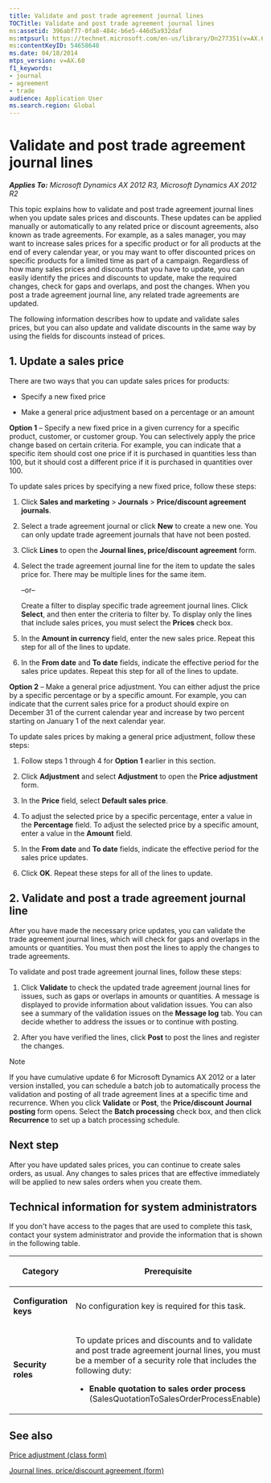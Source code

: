 ```yaml
---
title: Validate and post trade agreement journal lines
TOCTitle: Validate and post trade agreement journal lines
ms:assetid: 396abf77-0fa8-484c-b6e5-446d5a932daf
ms:mtpsurl: https://technet.microsoft.com/en-us/library/Dn277351(v=AX.60)
ms:contentKeyID: 54658648
ms.date: 04/18/2014
mtps_version: v=AX.60
f1_keywords:
- journal
- agreement
- trade
audience: Application User
ms.search.region: Global
---
```


# Validate and post trade agreement journal lines 


_**Applies To:** Microsoft Dynamics AX 2012 R3, Microsoft Dynamics AX 2012 R2_

This topic explains how to validate and post trade agreement journal lines when you update sales prices and discounts. These updates can be applied manually or automatically to any related price or discount agreements, also known as trade agreements. For example, as a sales manager, you may want to increase sales prices for a specific product or for all products at the end of every calendar year, or you may want to offer discounted prices on specific products for a limited time as part of a campaign. Regardless of how many sales prices and discounts that you have to update, you can easily identify the prices and discounts to update, make the required changes, check for gaps and overlaps, and post the changes. When you post a trade agreement journal line, any related trade agreements are updated.

The following information describes how to update and validate sales prices, but you can also update and validate discounts in the same way by using the fields for discounts instead of prices.

## 1\. Update a sales price

There are two ways that you can update sales prices for products:

  - Specify a new fixed price

  - Make a general price adjustment based on a percentage or an amount

**Option 1** – Specify a new fixed price in a given currency for a specific product, customer, or customer group. You can selectively apply the price change based on certain criteria. For example, you can indicate that a specific item should cost one price if it is purchased in quantities less than 100, but it should cost a different price if it is purchased in quantities over 100.

To update sales prices by specifying a new fixed price, follow these steps:

1.  Click **Sales and marketing** \> **Journals** \> **Price/discount agreement journals**.

2.  Select a trade agreement journal or click **New** to create a new one. You can only update trade agreement journals that have not been posted.

3.  Click **Lines** to open the **Journal lines, price/discount agreement** form.

4.  Select the trade agreement journal line for the item to update the sales price for. There may be multiple lines for the same item.
    
    –or–
    
    Create a filter to display specific trade agreement journal lines. Click **Select**, and then enter the criteria to filter by. To display only the lines that include sales prices, you must select the **Prices** check box.

5.  In the **Amount in currency** field, enter the new sales price. Repeat this step for all of the lines to update.

6.  In the **From date** and **To date** fields, indicate the effective period for the sales price updates. Repeat this step for all of the lines to update.

**Option 2** – Make a general price adjustment. You can either adjust the price by a specific percentage or by a specific amount. For example, you can indicate that the current sales price for a product should expire on December 31 of the current calendar year and increase by two percent starting on January 1 of the next calendar year.

To update sales prices by making a general price adjustment, follow these steps:

1.  Follow steps 1 through 4 for **Option 1** earlier in this section.

2.  Click **Adjustment** and select **Adjustment** to open the **Price adjustment** form.

3.  In the **Price** field, select **Default sales price**.

4.  To adjust the selected price by a specific percentage, enter a value in the **Percentage** field. To adjust the selected price by a specific amount, enter a value in the **Amount** field.

5.  In the **From date** and **To date** fields, indicate the effective period for the sales price updates.

6.  Click **OK**. Repeat these steps for all of the lines to update.

## 2\. Validate and post a trade agreement journal line

After you have made the necessary price updates, you can validate the trade agreement journal lines, which will check for gaps and overlaps in the amounts or quantities. You must then post the lines to apply the changes to trade agreements.

To validate and post trade agreement journal lines, follow these steps:

1.  Click **Validate** to check the updated trade agreement journal lines for issues, such as gaps or overlaps in amounts or quantities. A message is displayed to provide information about validation issues. You can also see a summary of the validation issues on the **Message log** tab. You can decide whether to address the issues or to continue with posting.

2.  After you have verified the lines, click **Post** to post the lines and register the changes.


> [!NOTE]
> <P>If you have cumulative update 6 for Microsoft Dynamics AX 2012 or a later version installed, you can schedule a batch job to automatically process the validation and posting of all trade agreement lines at a specific time and recurrence. When you click <STRONG>Validate</STRONG> or <STRONG>Post</STRONG>, the <STRONG>Price/discount Journal posting</STRONG> form opens. Select the <STRONG>Batch processing</STRONG> check box, and then click <STRONG>Recurrence</STRONG> to set up a batch processing schedule.</P>



## Next step

After you have updated sales prices, you can continue to create sales orders, as usual. Any changes to sales prices that are effective immediately will be applied to new sales orders when you create them.

## Technical information for system administrators

If you don't have access to the pages that are used to complete this task, contact your system administrator and provide the information that is shown in the following table.

<table>
<colgroup>
<col style="width: 50%" />
<col style="width: 50%" />
</colgroup>
<thead>
<tr class="header">
<th><p>Category</p></th>
<th><p>Prerequisite</p></th>
</tr>
</thead>
<tbody>
<tr class="odd">
<td><p><strong>Configuration keys</strong></p></td>
<td><p>No configuration key is required for this task.</p></td>
</tr>
<tr class="even">
<td><p><strong>Security roles</strong></p></td>
<td><p>To update prices and discounts and to validate and post trade agreement journal lines, you must be a member of a security role that includes the following duty:</p>
<ul>
<li><p><strong>Enable quotation to sales order process</strong> (SalesQuotationToSalesOrderProcessEnable)</p></li>
</ul></td>
</tr>
</tbody>
</table>


## See also

[Price adjustment (class form)](https://technet.microsoft.com/en-us/library/aa585775\(v=ax.60\))

[Journal lines, price/discount agreement (form)](https://technet.microsoft.com/en-us/library/aa553463\(v=ax.60\))

  


